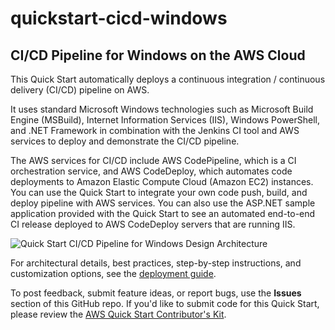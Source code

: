 # quickstart-cicd-windows
## CI/CD Pipeline for Windows on the AWS Cloud

This Quick Start automatically deploys a continuous integration / continuous delivery (CI/CD) pipeline on AWS.

It uses standard Microsoft Windows technologies such as Microsoft Build Engine (MSBuild), Internet Information Services (IIS), Windows PowerShell, and .NET Framework in combination with the Jenkins CI tool and AWS services to deploy and demonstrate the CI/CD pipeline.

The AWS services for CI/CD include AWS CodePipeline, which is a CI orchestration service, and AWS CodeDeploy, which automates code deployments to Amazon Elastic Compute Cloud (Amazon EC2) instances.
You can use the Quick Start to integrate your own code push, build, and deploy pipeline with AWS services. You can also use the ASP.NET sample application provided with the Quick Start to see an automated end-to-end CI release deployed to AWS CodeDeploy servers that are running IIS.

![Quick Start CI/CD Pipeline for Windows Design Architecture](https://d3ulk6ur3a3ha.cloudfront.net/partner-network/QuickStart/datasheets/cicd-pipeline-for%20windows-on-aws-architecture.png)

For architectural details, best practices, step-by-step instructions, and customization options, see the 
[deployment guide](https://fwd.aws/nrbbB).

To post feedback, submit feature ideas, or report bugs, use the **Issues** section of this GitHub repo.
If you'd like to submit code for this Quick Start, please review the [AWS Quick Start Contributor's Kit](https://aws-quickstart.github.io/). 
